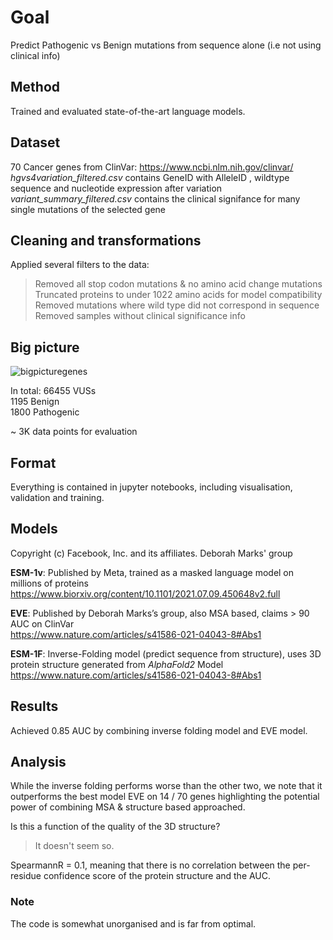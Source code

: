 # Goal
Predict Pathogenic vs Benign mutations from sequence alone (i.e not using clinical info)

## Method
Trained and evaluated state-of-the-art language models.

## Dataset
70 Cancer genes from ClinVar: https://www.ncbi.nlm.nih.gov/clinvar/ 
<br>
*hgvs4variation_filtered.csv* contains GeneID with AlleleID , wildtype sequence and nucleotide expression after variation <br>
*variant_summary_filtered.csv* contains the clinical signifance for many single mutations of the selected gene <br>

## Cleaning and transformations
Applied several filters to the data:
>Removed all stop codon mutations & no amino acid change mutations <br>
Truncated proteins to under 1022 amino acids for model compatibility<br>
Removed mutations where wild type did not correspond in sequence<br>
Removed samples without clinical significance info

## Big picture
![bigpicturegenes](https://user-images.githubusercontent.com/73180998/233119220-301c38e9-6f27-4b8a-9301-753e7d055e6c.png)
<br>

In total: 
66455 VUSs<br>
1195 Benign<br>
1800 Pathogenic

~ 3K data points for evaluation


## Format
Everything is contained in jupyter notebooks, including visualisation, validation and training.

## Models
Copyright (c) Facebook, Inc. and its affiliates.
Deborah Marks' group 

**ESM-1v**: Published by Meta, trained as a masked language model on millions of proteins <br>
https://www.biorxiv.org/content/10.1101/2021.07.09.450648v2.full 

**EVE**: Published by Deborah Marks’s group, also MSA based, claims > 90 AUC on ClinVar<br>
https://www.nature.com/articles/s41586-021-04043-8#Abs1

**ESM-1F**: Inverse-Folding model (predict sequence from structure), uses 3D protein structure generated from *AlphaFold2* Model<br>
https://www.nature.com/articles/s41586-021-04043-8#Abs1

## Results 
Achieved 0.85 AUC by combining inverse folding model and EVE model.
## Analysis
While the inverse folding performs worse than the other two, we note that it outperforms the best model EVE on  14 / 70 genes highlighting the potential power of combining MSA & structure based approached.

Is this a function of the quality of the 3D structure?<br>
>It doesn't seem so. 

SpearmannR = 0.1, meaning that there is no correlation between the per-residue confidence score of the protein structure and the AUC.

### Note
The code is somewhat unorganised and is far from optimal.

